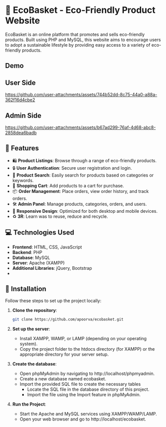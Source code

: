 # 🌱 EcoBasket - Eco-Friendly Product Website

EcoBasket is an online platform that promotes and sells eco-friendly products. Built using PHP and MySQL, this website aims to encourage users to adopt a sustainable lifestyle by providing easy access to a variety of eco-friendly products.

## Demo
## User Side
https://github.com/user-attachments/assets/744b52dd-8c75-44a0-a88a-362f16d4cbe2
## Admin Side
https://github.com/user-attachments/assets/b67ad299-76af-4d68-abc8-2858dea6badb 


## 🌟 Features

- 🛍️ **Product Listings**: Browse through a range of eco-friendly products.
- 🔒 **User Authentication**: Secure user registration and login.
- 🔎 **Product Search**: Easily search for products based on categories or keywords.
- 🛒 **Shopping Cart**: Add products to a cart for purchase.
- 📦 **Order Management**: Place orders, view order history, and track orders.
- 🛠️ **Admin Panel**: Manage products, categories, orders, and users.
- 📱 **Responsive Design**: Optimized for both desktop and mobile devices.
- ♻️ **3R**: Learn was to reuse, reduce and recycle.

## 💻 Technologies Used

- **Frontend**: HTML, CSS, JavaScript
- **Backend**: PHP
- **Database**: MySQL
- **Server**: Apache (XAMPP)
- **Additional Libraries**: jQuery, Bootstrap
- 
## 🔧 Installation

Follow these steps to set up the project locally:

1. **Clone the repository**:
   ```bash
   git clone https://github.com/apoorva/ecobasket.git
2. **Set up the server**:
   - Install XAMPP, WAMP, or LAMP (depending on your operating system).
   - Copy the project folder to the htdocs directory (for XAMPP) or the appropriate directory for your server setup.

3. **Create the database**:
   - Open phpMyAdmin by navigating to http://localhost/phpmyadmin.
   - Create a new database named ecobasket.
   - Import the provided SQL file to create the necessary tables
     - Locate the SQL file in the database directory of this project.
     - Import the file using the Import feature in phpMyAdmin.
    
4. **Run the Project**:
   - Start the Apache and MySQL services using XAMPP/WAMP/LAMP.
   - Open your web browser and go to http://localhost/ecobasket.
